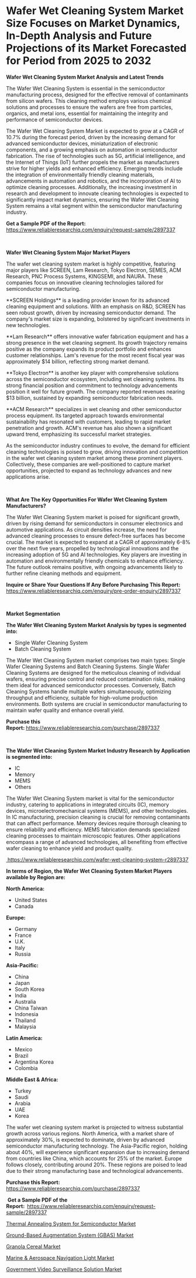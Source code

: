 <p><h1>Wafer Wet Cleaning System Market Size Focuses on Market Dynamics, In-Depth Analysis and Future Projections of its Market Forecasted for Period from 2025 to 2032</h1></p><p><strong>Wafer Wet Cleaning System Market Analysis and Latest Trends</strong></p>
<p><p>The Wafer Wet Cleaning System is essential in the semiconductor manufacturing process, designed for the effective removal of contaminants from silicon wafers. This cleaning method employs various chemical solutions and processes to ensure the wafers are free from particles, organics, and metal ions, essential for maintaining the integrity and performance of semiconductor devices. </p><p>The Wafer Wet Cleaning System Market is expected to grow at a CAGR of 10.7% during the forecast period, driven by the increasing demand for advanced semiconductor devices, miniaturization of electronic components, and a growing emphasis on automation in semiconductor fabrication. The rise of technologies such as 5G, artificial intelligence, and the Internet of Things (IoT) further propels the market as manufacturers strive for higher yields and enhanced efficiency. Emerging trends include the integration of environmentally friendly cleaning materials, advancements in automation and robotics, and the incorporation of AI to optimize cleaning processes. Additionally, the increasing investment in research and development to innovate cleaning technologies is expected to significantly impact market dynamics, ensuring the Wafer Wet Cleaning System remains a vital segment within the semiconductor manufacturing industry.</p></p>
<p><strong>Get a Sample PDF of the Report:&nbsp;</strong> <a href="https://www.reliableresearchiq.com/enquiry/request-sample/2897337?utm_campaign=1834&utm_medium=2&utm_source=Github&utm_content=ia&utm_term=15032025&utm_id=wafer-wet-cleaning-system">https://www.reliableresearchiq.com/enquiry/request-sample/2897337</a></p>
<p>&nbsp;</p>
<p><strong>Wafer Wet Cleaning System Major Market Players</strong></p>
<p><p>The wafer wet cleaning system market is highly competitive, featuring major players like SCREEN, Lam Research, Tokyo Electron, SEMES, ACM Research, PNC Process Systems, KINGSEMI, and NAURA. These companies focus on innovative cleaning technologies tailored for semiconductor manufacturing.</p><p>**SCREEN Holdings** is a leading provider known for its advanced cleaning equipment and solutions. With an emphasis on R&D, SCREEN has seen robust growth, driven by increasing semiconductor demand. The company's market size is expanding, bolstered by significant investments in new technologies.</p><p>**Lam Research** offers innovative wafer fabrication equipment and has a strong presence in the wet cleaning segment. Its growth trajectory remains positive as the company expands its product portfolio and enhances customer relationships. Lam's revenue for the most recent fiscal year was approximately $14 billion, reflecting strong market demand.</p><p>**Tokyo Electron** is another key player with comprehensive solutions across the semiconductor ecosystem, including wet cleaning systems. Its strong financial position and commitment to technology advancements position it well for future growth. The company reported revenues nearing $13 billion, sustained by expanding semiconductor fabrication needs.</p><p>**ACM Research** specializes in wet cleaning and other semiconductor process equipment. Its targeted approach towards environmental sustainability has resonated with customers, leading to rapid market penetration and growth. ACM's revenue has also shown a significant upward trend, emphasizing its successful market strategies.</p><p>As the semiconductor industry continues to evolve, the demand for efficient cleaning technologies is poised to grow, driving innovation and competition in the wafer wet cleaning system market among these prominent players. Collectively, these companies are well-positioned to capture market opportunities, projected to expand as technology advances and new applications arise.</p></p>
<p>&nbsp;</p>
<p><strong>What Are The Key Opportunities For Wafer Wet Cleaning System Manufacturers?</strong></p>
<p><p>The Wafer Wet Cleaning System market is poised for significant growth, driven by rising demand for semiconductors in consumer electronics and automotive applications. As circuit densities increase, the need for advanced cleaning processes to ensure defect-free surfaces has become crucial. The market is expected to expand at a CAGR of approximately 6-8% over the next five years, propelled by technological innovations and the increasing adoption of 5G and AI technologies. Key players are investing in automation and environmentally friendly chemicals to enhance efficiency. The future outlook remains positive, with ongoing advancements likely to further refine cleaning methods and equipment.</p></p>
<p><strong>Inquire or Share Your Questions If Any Before Purchasing This Report:</strong> <a href="https://www.reliableresearchiq.com/enquiry/pre-order-enquiry/2897337?utm_campaign=1834&utm_medium=2&utm_source=Github&utm_content=ia&utm_term=15032025&utm_id=wafer-wet-cleaning-system">https://www.reliableresearchiq.com/enquiry/pre-order-enquiry/2897337</a></p>
<p>&nbsp;</p>
<p><strong>Market Segmentation</strong></p>
<p><strong>The Wafer Wet Cleaning System Market Analysis by types is segmented into:</strong></p>
<p><ul><li>Single Wafer Cleaning System</li><li>Batch Cleaning System</li></ul></p>
<p><p>The Wafer Wet Cleaning System market comprises two main types: Single Wafer Cleaning Systems and Batch Cleaning Systems. Single Wafer Cleaning Systems are designed for the meticulous cleaning of individual wafers, ensuring precise control and reduced contamination risks, making them ideal for advanced semiconductor processes. Conversely, Batch Cleaning Systems handle multiple wafers simultaneously, optimizing throughput and efficiency, suitable for high-volume production environments. Both systems are crucial in semiconductor manufacturing to maintain wafer quality and enhance overall yield.</p></p>
<p><strong>Purchase this Report:&nbsp;</strong><a href="https://www.reliableresearchiq.com/purchase/2897337?utm_campaign=1834&utm_medium=2&utm_source=Github&utm_content=ia&utm_term=15032025&utm_id=wafer-wet-cleaning-system">https://www.reliableresearchiq.com/purchase/2897337</a></p>
<p>&nbsp;</p>
<p><strong>The Wafer Wet Cleaning System Market Industry Research by Application is segmented into:</strong></p>
<p><ul><li>IC</li><li>Memory</li><li>MEMS</li><li>Others</li></ul></p>
<p><p>The Wafer Wet Cleaning System market is vital for the semiconductor industry, catering to applications in integrated circuits (IC), memory devices, microelectromechanical systems (MEMS), and other technologies. In IC manufacturing, precision cleaning is crucial for removing contaminants that can affect performance. Memory devices require thorough cleaning to ensure reliability and efficiency. MEMS fabrication demands specialized cleaning processes to maintain microscopic features. Other applications encompass a range of advanced technologies, all benefiting from effective wafer cleaning to enhance yield and product quality.</p></p>
<p><a href="https://www.reliableresearchiq.com/wafer-wet-cleaning-system-r2897337?utm_campaign=1834&utm_medium=2&utm_source=Github&utm_content=ia&utm_term=15032025&utm_id=wafer-wet-cleaning-system">&nbsp;https://www.reliableresearchiq.com/wafer-wet-cleaning-system-r2897337</a></p>
<p><strong>In terms of Region, the Wafer Wet Cleaning System Market Players available by Region are:</strong></p>
<p>
    <p> <strong> North America: </strong>
        <ul>
            <li>United States</li>
            <li>Canada</li>
        </ul>
        </p> 
    <p> <strong> Europe: </strong>
        <ul>
            <li>Germany</li>
            <li>France</li>
            <li>U.K.</li>
            <li>Italy</li>
            <li>Russia</li>
        </ul>
        </p> 
    <p> <strong> Asia-Pacific: </strong>
        <ul>
            <li>China</li>
            <li>Japan</li>
            <li>South Korea</li>
            <li>India</li>
            <li>Australia</li>
            <li>China Taiwan</li>
            <li>Indonesia</li>
            <li>Thailand</li>
            <li>Malaysia</li>
        </ul>
        </p> 
    <p> <strong> Latin America: </strong>
        <ul>
            <li>Mexico</li>
            <li>Brazil</li>
            <li>Argentina Korea</li>
            <li>Colombia</li>
        </ul>
        </p> 
    <p> <strong> Middle East & Africa: </strong>
        <ul>
            <li>Turkey</li>
            <li>Saudi</li>
            <li>Arabia</li>
            <li>UAE</li>
            <li>Korea</li>
        </ul>
    </p>
    </p>
<p><p>The wafer wet cleaning system market is projected to witness substantial growth across various regions. North America, with a market share of approximately 30%, is expected to dominate, driven by advanced semiconductor manufacturing technology. The Asia-Pacific region, holding about 40%, will experience significant expansion due to increasing demand from countries like China, which accounts for 25% of the market. Europe follows closely, contributing around 20%. These regions are poised to lead due to their strong manufacturing base and technological advancements.</p></p>
<p><strong>Purchase this Report: </strong><a href="https://www.reliableresearchiq.com/purchase/2897337?utm_campaign=1834&utm_medium=2&utm_source=Github&utm_content=ia&utm_term=15032025&utm_id=wafer-wet-cleaning-system">https://www.reliableresearchiq.com/purchase/2897337</a></p>
<p>&nbsp;<strong>Get a Sample PDF of the Report:&nbsp;&nbsp;</strong><a href="https://www.reliableresearchiq.com/enquiry/request-sample/2897337?utm_campaign=1834&utm_medium=2&utm_source=Github&utm_content=ia&utm_term=15032025&utm_id=wafer-wet-cleaning-system">https://www.reliableresearchiq.com/enquiry/request-sample/2897337</a></p>
<p><strong></strong></p>
<p><p><a href="https://github.com/landtmman/Market-Research-Report-List-1/blob/main/thermal-annealing-system-for-semiconductor-market.md?utm_campaign=1834&utm_medium=2&utm_source=Github&utm_content=ia&utm_term=15032025&utm_id=wafer-wet-cleaning-system">Thermal Annealing System for Semiconductor Market</a></p><p><a href="https://github.com/negrocybul4w/Market-Research-Report-List-1/blob/main/ground-based-augmentation-system-gbas-market.md?utm_campaign=1834&utm_medium=2&utm_source=Github&utm_content=ia&utm_term=15032025&utm_id=wafer-wet-cleaning-system">Ground-Based Augmentation System (GBAS) Market</a></p><p><a href="https://github.com/djoeamakeh/Market-Research-Report-List-1/blob/main/granola-cereal-market.md?utm_campaign=1834&utm_medium=2&utm_source=Github&utm_content=ia&utm_term=15032025&utm_id=wafer-wet-cleaning-system">Granola Cereal Market</a></p><p><a href="https://github.com/keehnkaesssi/Market-Research-Report-List-1/blob/main/marine-aerospace-navigation-light-market.md?utm_campaign=1834&utm_medium=2&utm_source=Github&utm_content=ia&utm_term=15032025&utm_id=wafer-wet-cleaning-system">Marine & Aerospace Navigation Light Market</a></p><p><a href="https://github.com/tigoryemm/Market-Research-Report-List-1/blob/main/government-video-surveillance-solution-market.md?utm_campaign=1834&utm_medium=2&utm_source=Github&utm_content=ia&utm_term=15032025&utm_id=wafer-wet-cleaning-system">Government Video Surveillance Solution Market</a></p></p>